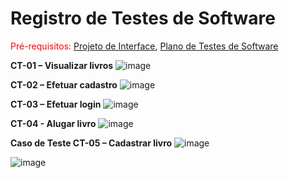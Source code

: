 # Registro de Testes de Software

<span style="color:red">Pré-requisitos: <a href="3-Projeto de Interface.md"> Projeto de Interface</a></span>, <a href="8-Plano de Testes de Software.md"> Plano de Testes de Software</a>

**CT-01 – Visualizar livros**
![image](https://user-images.githubusercontent.com/103083123/198420063-27ae7f3a-115f-498f-988a-f09bad23cc82.png)

**CT-02 – Efetuar cadastro**
![image](https://user-images.githubusercontent.com/103083123/198889219-ff26673a-d090-4c61-8b47-68e9e96ae16c.png)

**CT-03 – Efetuar login**
![image](https://user-images.githubusercontent.com/103083123/203196374-3bc07664-26c0-4354-bf6b-8873a677da8c.png)

**CT-04 - Alugar livro**
![image](https://user-images.githubusercontent.com/103083123/200675181-88bbacc8-e278-48e3-9ff0-305a0f9e687a.png)

**Caso de Teste 	CT-05 – Cadastrar livro**
![image](https://user-images.githubusercontent.com/103083123/200680480-4f341da0-c4f4-4e09-8669-c5cae4ef6d5a.png)

![image](https://user-images.githubusercontent.com/103083123/200680574-1f0d3343-3fa5-49d9-92c9-fa1cf2ed806c.png)
